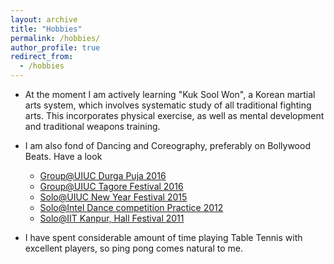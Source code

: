 ```yaml
---
layout: archive
title: "Hobbies"
permalink: /hobbies/
author_profile: true
redirect_from: 
  - /hobbies
---
```



  - At the moment I am actively learning "Kuk Sool Won", a Korean martial arts
system, which involves systematic study of all traditional fighting arts. This
incorporates physical exercise, as well as mental development and traditional
weapons training.

  - I am also fond of Dancing and Coreography, preferably on Bollywood Beats. Have a look
    - [Group@UIUC Durga Puja 2016](https://www.youtube.com/watch?v=jx-HcAEbJaw&amp;feature=youtu.be)
    - [Group@UIUC Tagore Festival 2016](https://www.youtube.com/watch?v=PfqsE7sajm8&amp;feature=youtu.be)
    - [Solo@UIUC New Year Festival 2015](https://www.youtube.com/watch?v=XG6ViBPG7yE)
    - [Solo@Intel Dance competition Practice 2012](https://www.youtube.com/watch?v=axtd9SXbtYA)
    - [Solo@IIT Kanpur, Hall Festival 2011](https://www.youtube.com/watch?v=F8xdb7LkSrw)

  - I have spent considerable amount of time playing Table Tennis with excellent players, so ping pong comes natural to me.
